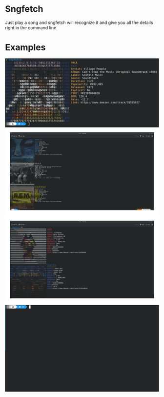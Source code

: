 # Sngfetch

Just play a song and sngfetch will recognize it and give you all the details right in the command line. 

# Examples
![Example](https://github.com/pyth0g/Sngfetch/blob/main/examples/example_0.png)
![Example](https://github.com/pyth0g/Sngfetch/blob/main/examples/example_1.png)
![Example](https://github.com/pyth0g/Sngfetch/blob/main/examples/example_2.png)
[![Demo Video](https://github.com/pyth0g/Sngfetch/blob/main/examples/sngfetch-tumbnail.jpg)](https://raspi.kladnik.cc/sngfetch_example_video)
